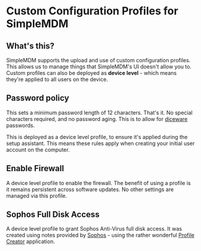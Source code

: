 Custom Configuration Profiles for SimpleMDM
===
What's this?
---

SimpleMDM supports the upload and use of custom configuration profiles. This allows us to manage things that SimpleMDM's UI doesn't allow you to. Custom profiles can also be deployed as **device level** - which means they're applied to all users on the device.

Password policy
---

This sets a minimum password length of 12 characters. That's it. No special characters required, and no password aging. This is to allow for [diceware](http://www.dicewarepasswords.com/) passwords.

This is deployed as a device level profile, to ensure it's applied during the setup assistant. This means these rules apply when creating your initial user account on the computer.

Enable Firewall   
---
A device level profile to enable the firewall. The benefit of using a profile is it remains persistent across software updates. No other settings are managed via this profile.

Sophos Full Disk Access
---
A device level profile to grant Sophos Anti-Virus full disk access. It was created using  notes provided by [Sophos](https://community.sophos.com/kb/en-us/134686) - using the rather wonderful [Profile Creator](https://github.com/ProfileCreator/ProfileCreator) application.

